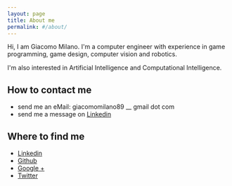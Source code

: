 ```yaml
---
layout: page
title: About me
permalink: #/about/
---
```


Hi, I am Giacomo Milano. I'm a computer engineer with experience in game programming, game design, computer vision and robotics.

I'm also interested in Artificial Intelligence and Computational Intelligence.

<!-- ### My projects
-

### My CV
- -->

## How to contact me
- send me an eMail: giacomomilano89 __ gmail dot com
- send me a message on [Linkedin][linkedin]

## Where to find me
- [Linkedin][linkedin]
- [Github][github]
- [Google +][google+]
- [Twitter][twitter]

[linkedin]: https://www.linkedin.com/in/giacomomilano
[github]: https://github.com/jackMilano
[google+]: https://plus.google.com/+GiacomoMilano89
[twitter]: https://twitter.com/Giacomo_Milano
